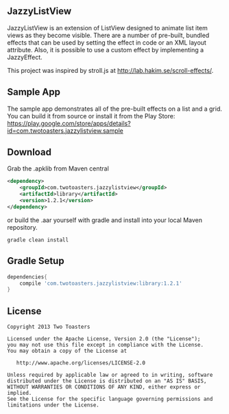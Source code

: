 JazzyListView
-------------

JazzyListView is an extension of ListView designed to animate list item views as
they become visible. There are a number of pre-built, bundled effects that can be used
by setting the effect in code or an XML layout attribute. Also, it is possible to use a
custom effect by implementing a JazzyEffect.

This project was inspired by stroll.js at <http://lab.hakim.se/scroll-effects/>.

Sample App
----------

The sample app demonstrates all of the pre-built effects on a list and a grid. You can build it from source or install it from the Play Store: <https://play.google.com/store/apps/details?id=com.twotoasters.jazzylistview.sample>

Download
--------

Grab the .apklib from Maven central

```xml
<dependency>
    <groupId>com.twotoasters.jazzylistview</groupId>
    <artifactId>library</artifactId>
    <version>1.2.1</version>
</dependency>
```

or build the .aar yourself with gradle and install into your local Maven repository.

```
gradle clean install
```
Gradle Setup
-------
```gradle
dependencies{
    compile 'com.twotoasters.jazzylistview:library:1.2.1'
}
```
License
-------

    Copyright 2013 Two Toasters

    Licensed under the Apache License, Version 2.0 (the "License");
    you may not use this file except in compliance with the License.
    You may obtain a copy of the License at

       http://www.apache.org/licenses/LICENSE-2.0

    Unless required by applicable law or agreed to in writing, software
    distributed under the License is distributed on an "AS IS" BASIS,
    WITHOUT WARRANTIES OR CONDITIONS OF ANY KIND, either express or implied.
    See the License for the specific language governing permissions and
    limitations under the License.
